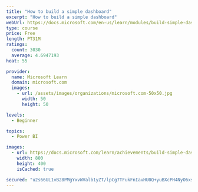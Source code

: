 ```yaml
---
title: "How to build a simple dashboard"
excerpt: "How to build a simple dashboard"
webUrl: https://docs.microsoft.com/en-us/learn/modules/build-simple-dashboard/
type: course
price: Free
length: PT31M
ratings:
  count: 3030
  average: 4.6947193
heat: 55

provider:
  name: Microsoft Learn
  domain: microsoft.com
  images:
    - url: /assets/images/organizations/microsoft.com-50x50.jpg
      width: 50
      height: 50

levels:
  - Beginner

topics:
  - Power BI

images:
  - url: https://docs.microsoft.com/learn/achievements/build-simple-dashboard-social.png
    width: 800
    height: 400
    isCached: true

secured: "u2s66UL1vB28PMgYxvWValb1yZT/lpCg7TFukFnIavHU0Q+yuBXcPH4NyO6xs+EguBKrjoEoQuXwLOh/EVkLtjAqE38xRdu4zusisxD6G4mVEJUzOpweOpVByH/d4E7G7Hmh8ufiR0vYPP2oLz1MIr6ot+NjpCSqTzhZOlV6qiCKioAklInwwHOjSaRj6Zut9gTrYsvSYQAPGKp9gGgRMFd1Iz0J2xGxx3UzwyivoHikdzNg2JHj5m5vKzYNqL8OjDG4x4Zk7GDGUXMJWBMAvQ7b1gL8WZXatOjn9Tt7UbaJfuN5OwRbkovAsPnFUNi+lPlPdzaVwLWfDajgBiVp9KyBOwDi2oh4g5zcOICYbp9SfNgKDD6V5PHxBVNLmjHP95nDLpnBtsQD6HLOVD/RSjV+2O0X/ihAMYAsLYIoiT0=;xwsBWbfPtSriaRLAwOXJ0Q=="
---
```


